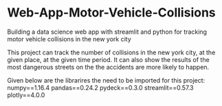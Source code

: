 # Web-App-Motor-Vehicle-Collisions
Building a data science web app with streamlit and python for tracking motor vehicle collisions in the new york city

This project can track the number of collisions in the new york city, at the given place, at the given time period.
It can also show the results of the most dangerous streets on the the accidents are more likely to happen.

Given below are the librarires the need to be imported for this project:
numpy==1.16.4
pandas==0.24.2
pydeck==0.3.0
streamlit==0.57.3
plotly==4.0.0
